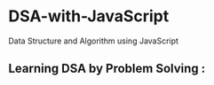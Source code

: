 # DSA-with-JavaScript
Data Structure and Algorithm using JavaScript
## Learning DSA by Problem Solving :
